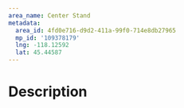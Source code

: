 ```yaml
---
area_name: Center Stand
metadata:
  area_id: 4fd0e716-d9d2-411a-99f0-714e8db27965
  mp_id: '109378179'
  lng: -118.12592
  lat: 45.44587
---
```

# Description
